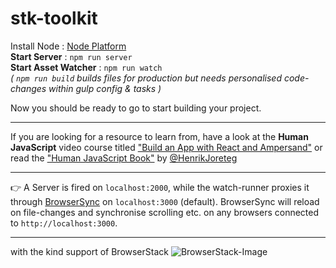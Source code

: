 stk-toolkit
=============

Install Node : [Node Platform](https://nodejs.org/)<br>
**Start Server** : `npm run server`<br>
**Start Asset Watcher** : `npm run watch`<br>
*( `npm run build` builds files for production but needs personalised code-changes within gulp config & tasks )*

Now you should be ready to go to start building your project.

---
If you are looking for a resource to learn from, have a look at the **Human JavaScript** video course titled ["Build an App with React and Ampersand"](http://learn.humanjavascript.com/react-ampersand) or read the ["Human JavaScript Book"](http://read.humanjavascript.com/) by [@HenrikJoreteg](twitter.com/henrikjoreteg)

---
:point_right: A Server is fired on `localhost:2000`, while the watch-runner proxies it through [BrowserSync](http://www.browsersync.io/) on `localhost:3000` (default). BrowserSync will reload on file-changes and synchronise scrolling etc. on any browsers connected to `http://localhost:3000`.

---
with the kind support of BrowserStack ![BrowserStack-Image](https://raw.githubusercontent.com/stoikerty/stk-toolkit/master/browserstack-logo.png)
